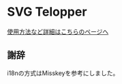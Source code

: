 # SVG Telopper

[使用方法など詳細はこちらのページへ](https://tamaina.github.io/products/svg-telopper/v2.0/)

## 謝辞
i18nの方式はMisskeyを参考にしました。
